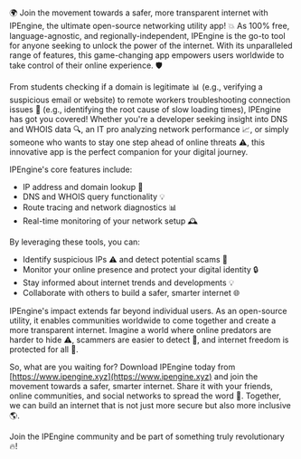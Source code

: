 🌍️ Join the movement towards a safer, more transparent internet with IPEngine, the ultimate open-source networking utility app! 💥 As 100% free, language-agnostic, and regionally-independent, IPEngine is the go-to tool for anyone seeking to unlock the power of the internet. With its unparalleled range of features, this game-changing app empowers users worldwide to take control of their online experience. 🛡️

From students checking if a domain is legitimate 📊 (e.g., verifying a suspicious email or website) to remote workers troubleshooting connection issues 🔧 (e.g., identifying the root cause of slow loading times), IPEngine has got you covered! Whether you're a developer seeking insight into DNS and WHOIS data 🔍, an IT pro analyzing network performance 📈, or simply someone who wants to stay one step ahead of online threats ⚠️, this innovative app is the perfect companion for your digital journey.

IPEngine's core features include:

* IP address and domain lookup 🔎
* DNS and WHOIS query functionality 💡
* Route tracing and network diagnostics 📊
* Real-time monitoring of your network setup 🕰️

By leveraging these tools, you can:

* Identify suspicious IPs ⚠️ and detect potential scams 🤑
* Monitor your online presence and protect your digital identity 🔒
* Stay informed about internet trends and developments 💡
* Collaborate with others to build a safer, smarter internet 🌐

IPEngine's impact extends far beyond individual users. As an open-source utility, it enables communities worldwide to come together and create a more transparent internet. Imagine a world where online predators are harder to hide ⚠️, scammers are easier to detect 💸, and internet freedom is protected for all 🌟.

So, what are you waiting for? Download IPEngine today from [https://www.ipengine.xyz](https://www.ipengine.xyz) and join the movement towards a safer, smarter internet. Share it with your friends, online communities, and social networks to spread the word 💬. Together, we can build an internet that is not just more secure but also more inclusive 🌎.

Join the IPEngine community and be part of something truly revolutionary 🔥!